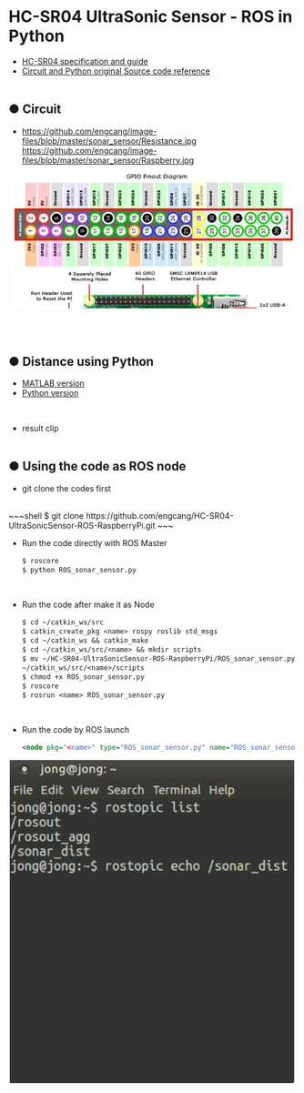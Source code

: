 # HC-SR04 UltraSonic Sensor - ROS in Python
+ [HC-SR04 specification and guide](https://randomnerdtutorials.com/complete-guide-for-ultrasonic-sensor-hc-sr04/)
+ [Circuit and Python original Source code reference](https://blog.naver.com/roboholic84/220319850312)
</br></br>

## ● Circuit
+ []()
https://github.com/engcang/image-files/blob/master/sonar_sensor/Resistance.jpg
https://github.com/engcang/image-files/blob/master/sonar_sensor/Raspberry.jpg
<p align="center">
<img src="https://github.com/engcang/image-files/blob/master/sonar_sensor/gpio.png" width="500" hspace="0"/>
</p>

</br></br>

## ● Distance using Python
+ [MATLAB version](https://github.com/engcang/CascadeObjectDetector_MATLAB_Python/tree/master/Detect_MATLAB)
+ [Python version](https://github.com/engcang/CascadeObjectDetector_MATLAB_Python/tree/master/Detect_Python)
<br>

+ result clip
</br></br>

## ● Using the code as ROS node
+ git clone the codes first
<br>
~~~shell
$ git clone https://github.com/engcang/HC-SR04-UltraSonicSensor-ROS-RaspberryPi.git
~~~
<br>

+ Run the code directly with ROS Master
  ~~~shell
  $ roscore
  $ python ROS_sonar_sensor.py
  ~~~
<br>

+ Run the code after make it as Node
  ~~~shell
  $ cd ~/catkin_ws/src
  $ catkin_create_pkg <name> rospy roslib std_msgs
  $ cd ~/catkin_ws && catkin_make
  $ cd ~/catkin_ws/src/<name> && mkdir scripts
  $ mv ~/HC-SR04-UltraSonicSensor-ROS-RaspberryPi/ROS_sonar_sensor.py ~/catkin_ws/src/<name>/scripts
  $ chmod +x ROS_sonar_sensor.py
  $ roscore
  $ rosrun <name> ROS_sonar_sensor.py
  ~~~
<br>

+ Run the code by ROS launch
  ~~~xml
  <node pkg="<name>" type="ROS_sonar_sensor.py" name="ROS_sonar_sensor" />
  ~~~
<p align="center">
<img src="https://github.com/engcang/image-files/blob/master/sonar_sensor/ROS_topic.gif" width="500" hspace="0"/>
</p>
